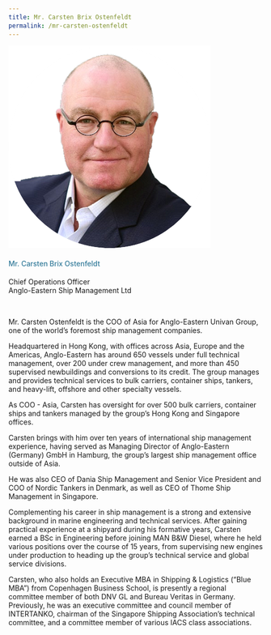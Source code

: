 ```yaml
---
title: Mr. Carsten Brix Ostenfeldt
permalink: /mr-carsten-ostenfeldt
---
```

<div class="row">
            <div class="col is-3">
              <img src="images/speakers/Carsten-Ostenfeldt.png">
            </div>
            <div class="col is-9 speaker-details">
              <h4>Mr. Carsten Brix Ostenfeldt</h4>
<p>Chief Operations Officer<br>
Anglo-Eastern Ship Management Ltd</p><br>
<p>Mr. Carsten Ostenfeldt is the COO of Asia for Anglo-Eastern Univan Group, one of the world’s foremost ship management companies.</p><p>

Headquartered in Hong Kong, with offices across Asia, Europe and the Americas, Anglo-Eastern has around 650 vessels under full technical management, over 200 under crew management, and more than 450 supervised newbuildings and conversions to its credit. The group manages and provides technical services to bulk carriers, container ships, tankers, and heavy-lift, offshore and other specialty vessels.</p><p>
As COO - Asia, Carsten has oversight for over 500 bulk carriers, container ships and tankers managed by the group’s Hong Kong and Singapore offices.</p><p>
Carsten brings with him over ten years of international ship management experience, having served as Managing Director of Anglo-Eastern (Germany) GmbH in Hamburg, the group’s largest ship management office outside of Asia.</p><p>
He was also CEO of Dania Ship Management and Senior Vice President and COO of Nordic Tankers in Denmark, as well as CEO of Thome Ship Management in Singapore.</p><p>
Complementing his career in ship management is a strong and extensive background in marine engineering and technical services. After gaining practical experience at a shipyard during his formative years, Carsten earned a BSc in Engineering before joining MAN B&amp;W Diesel, where he held various positions over the course of 15 years, from supervising new engines under production to heading up the group’s technical service and global service divisions.</p><p>
Carsten, who also holds an Executive MBA in Shipping &amp; Logistics (“Blue MBA”) from Copenhagen Business School, is presently a regional committee member of both DNV GL and Bureau Veritas in Germany. Previously, he was an executive committee and council member of INTERTANKO, chairman of the Singapore Shipping Association’s technical committee, and a committee member of various IACS class associations.
</p>
            </div>
          </div> 
					
<style type="text/css"> 
    .is-left{
      text-align: left;
    }
    h4{
      font-weight: 500; 
      color: #337B9A !important;
    }
     .speaker-details p { text-align: justified; }
  </style>